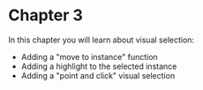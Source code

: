 # Chapter 3

In this chapter you will learn about visual selection:
* Adding a "move to instance" function
* Adding a highlight to the selected instance
* Adding a "point and click" visual selection
